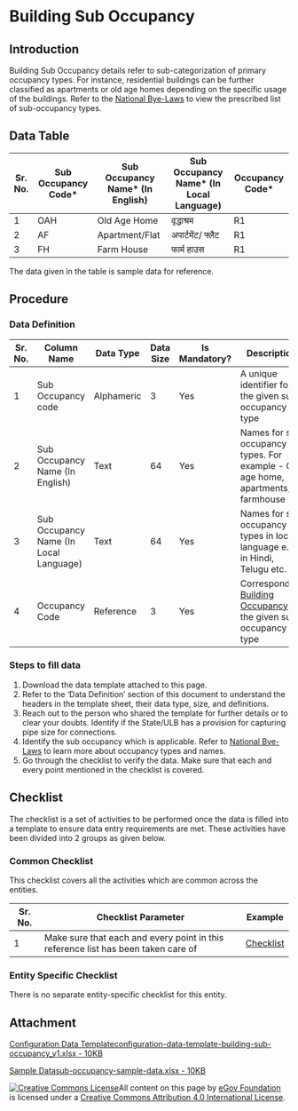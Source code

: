 # Building Sub Occupancy

## Introduction <a href="#introduction" id="introduction"></a>

Building Sub Occupancy details refer to sub-categorization of primary occupancy types. For instance, residential buildings can be further classified as apartments or old age homes depending on the specific usage of the buildings. Refer to the [National Bye-Laws](http://mohua.gov.in/upload/uploadfiles/files/Chap-4.pdf) to view the prescribed list of sub-occupancy types.

## Data Table <a href="#data-table" id="data-table"></a>

| Sr. No. | Sub Occupancy Code\* | Sub Occupancy Name\* (In English) | Sub Occupancy Name\* (In Local Language) | Occupancy Code\* |
| ------- | -------------------- | --------------------------------- | ---------------------------------------- | ---------------- |
| 1       | OAH                  | Old Age Home                      | वृद्धाश्रम                               | R1               |
| 2       | AF                   | Apartment/Flat                    | अपार्टमेंट/ फ्लैट                        | R1               |
| 3       | FH                   | Farm House                        | फार्म हाउस                               | R1               |

The data given in the table is sample data for reference.

## Procedure <a href="#procedure" id="procedure"></a>

### Data Definition <a href="#data-definition" id="data-definition"></a>

| Sr. No. | Column Name                            | Data Type  | Data Size | Is Mandatory? | Description                                                                                |
| ------- | -------------------------------------- | ---------- | --------- | ------------- | ------------------------------------------------------------------------------------------ |
| 1       | Sub Occupancy code                     | Alphameric | 3         | Yes           | A unique identifier for the given sub occupancy type                                       |
| 2       | Sub Occupancy Name (In English)        | Text       | 64        | Yes           | Names for sub occupancy types. For example - Old age home, apartments, farmhouse           |
| 3       | Sub Occupancy Name (In Local Language) | Text       | 64        | Yes           | Names for sub occupancy types in local language e.g. in Hindi, Telugu etc.                 |
| 4       | Occupancy Code                         | Reference  | 3         | Yes           | Corresponding [Building Occupancy](building-occupancy.md) for the given sub occupancy type |

### Steps to fill data <a href="#steps-to-fill-data" id="steps-to-fill-data"></a>

1. Download the data template attached to this page.
2. Refer to the ‘Data Definition’ section of this document to understand the headers in the template sheet, their data type, size, and definitions.
3. Reach out to the person who shared the template for further details or to clear your doubts. Identify if the State/ULB has a provision for capturing pipe size for connections.
4. Identify the sub occupancy which is applicable. Refer to [National Bye-Laws](http://mohua.gov.in/upload/uploadfiles/files/Chap-4.pdf) to learn more about occupancy types and names.
5. Go through the checklist to verify the data. Make sure that each and every point mentioned in the checklist is covered.

## Checklist <a href="#checklist" id="checklist"></a>

The checklist is a set of activities to be performed once the data is filled into a template to ensure data entry requirements are met. These activities have been divided into 2 groups as given below.

### Common Checklist <a href="#common-checklist" id="common-checklist"></a>

This checklist covers all the activities which are common across the entities.

| Sr. No. | Checklist Parameter                                                               | Example                                                                                     |
| ------- | --------------------------------------------------------------------------------- | ------------------------------------------------------------------------------------------- |
| 1       | Make sure that each and every point in this reference list has been taken care of | ​[Checklist](https://digit-discuss.atlassian.net/wiki/spaces/DO/pages/502203140/Checklist)​ |

### Entity Specific Checklist <a href="#entity-specific-checklist" id="entity-specific-checklist"></a>

There is no separate entity-specific checklist for this entity.

## Attachment <a href="#attachment" id="attachment"></a>

[Configuration Data Templateconfiguration-data-template-building-sub-occupancy\_v1.xlsx - 10KB](https://firebasestorage.googleapis.com/v0/b/gitbook-28427.appspot.com/o/assets%2F-MERG\_iQW5oN4ukgXP8K%2Fsync%2F9623c9b39bae40ecb316f8c20624b8254f5d684f.xlsx?generation=1602050610590764\&alt=media)

[Sample Datasub-occupancy-sample-data.xlsx - 10KB](https://firebasestorage.googleapis.com/v0/b/gitbook-28427.appspot.com/o/assets%2F-MERG\_iQW5oN4ukgXP8K%2Fsync%2F982704018bd32de71795ae018366ecdd30cb7654.xlsx?generation=1602050610842385\&alt=media)

[![Creative Commons License](https://i.creativecommons.org/l/by/4.0/80x15.png)](http://creativecommons.org/licenses/by/4.0/)All content on this page by [eGov Foundation ](https://egov.org.in)is licensed under a [Creative Commons Attribution 4.0 International License](http://creativecommons.org/licenses/by/4.0/).[\
](https://docs.digit.org/configure-digit/configuring-master-data-templates/module-setup/obpas-data/building-occupancy)
